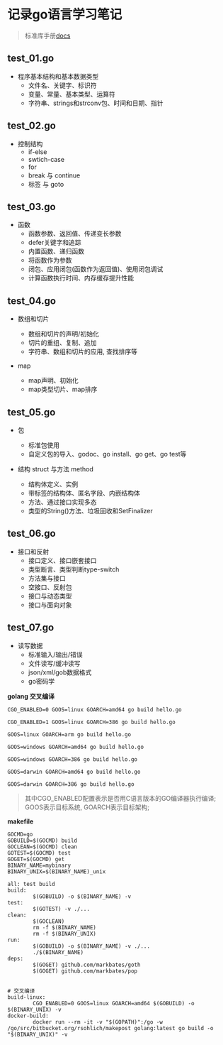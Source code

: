 # 记录go语言学习笔记

> 标准库手册[docs](https://gowalker.org/search?q=gorepos)

## test_01.go

- 程序基本结构和基本数据类型
  - 文件名、关键字、标识符
  - 变量、常量、基本类型、运算符
  - 字符串、strings和strconv包、时间和日期、指针
  
## test_02.go

- 控制结构
  - if-else
  - swtich-case
  - for
  - break 与 continue
  - 标签 与 goto

## test_03.go

- 函数
  - 函数参数、返回值、传递变长参数
  - defer关键字和追踪
  - 内置函数、递归函数
  - 将函数作为参数
  - 闭包、应用闭包(函数作为返回值)、使用闭包调试
  - 计算函数执行时间、内存缓存提升性能

## test_04.go

- 数组和切片
  - 数组和切片的声明/初始化
  - 切片的重组、复制、追加
  - 字符串、数组和切片的应用, 查找排序等

- map
  - map声明、初始化
  - map类型切片、map排序

## test_05.go

- 包
  - 标准包使用
  - 自定义包的导入、godoc、go install、go get、go test等

- 结构 struct 与方法 method
  - 结构体定义、实例
  - 带标签的结构体、匿名字段、内嵌结构体
  - 方法、通过接口实现多态
  - 类型的String()方法、垃圾回收和SetFinalizer

## test_06.go

- 接口和反射
  - 接口定义、接口嵌套接口
  - 类型断言、类型判断type-switch
  - 方法集与接口
  - 空接口、反射包
  - 接口与动态类型
  - 接口与面向对象

## test_07.go

- 读写数据
  - 标准输入/输出/错误
  - 文件读写/缓冲读写
  - json/xml/gob数据格式
  - go密码学

**golang 交叉编译**

`CGO_ENABLED=0 GOOS=linux GOARCH=amd64 go build hello.go`

`CGO_ENABLED=1 GOOS=linux GOARCH=386 go build hello.go`

`GOOS=linux GOARCH=arm go build hello.go`

`GOOS=windows GOARCH=amd64 go build hello.go`

`GOOS=windows GOARCH=386 go build hello.go`

`GOOS=darwin GOARCH=amd64 go build hello.go`

`GOOS=darwin GOARCH=386 go build hello.go`

> 其中CGO_ENABLED配置表示是否用C语言版本的GO编译器执行编译; GOOS表示目标系统, GOARCH表示目标架构;

**makefile**

```
GOCMD=go
GOBUILD=$(GOCMD) build
GOCLEAN=$(GOCMD) clean
GOTEST=$(GOCMD) test
GOGET=$(GOCMD) get
BINARY_NAME=mybinary
BINARY_UNIX=$(BINARY_NAME)_unix

all: test build
build:
        $(GOBUILD) -o $(BINARY_NAME) -v
test:
        $(GOTEST) -v ./...
clean:
        $(GOCLEAN)
        rm -f $(BINARY_NAME)
        rm -f $(BINARY_UNIX)
run:
        $(GOBUILD) -o $(BINARY_NAME) -v ./...
        ./$(BINARY_NAME)
deps:
        $(GOGET) github.com/markbates/goth
        $(GOGET) github.com/markbates/pop


# 交叉编译
build-linux:
        CGO_ENABLED=0 GOOS=linux GOARCH=amd64 $(GOBUILD) -o $(BINARY_UNIX) -v
docker-build:
        docker run --rm -it -v "$(GOPATH)":/go -w /go/src/bitbucket.org/rsohlich/makepost golang:latest go build -o "$(BINARY_UNIX)" -v
```
